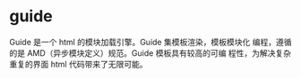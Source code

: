 # guide
Guide 是一个 html 的模块加载引擎。Guide 集模板渲染，模板模块化 编程，遵循的是 AMD（异步模块定义）规范。Guide 模板具有较高的可编 程性，为解决复杂重复的界面 html 代码带来了无限可能。
